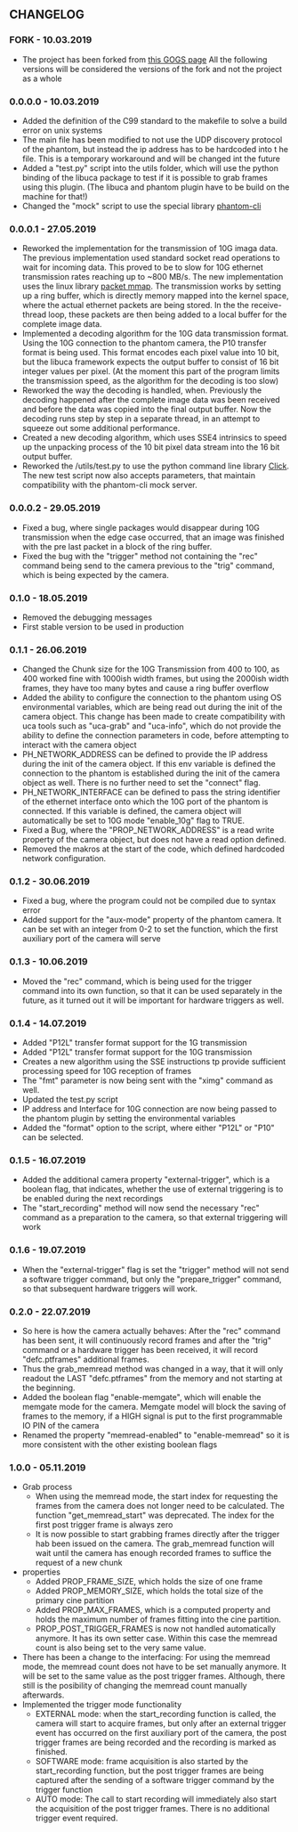 ## CHANGELOG

### FORK - 10.03.2019

- The project has been forked from 
[this GOGS page](https://fuzzy.fzk.de/gogs/UFO-libuca/uca-phantom)
All the following versions will be considered the versions of the fork 
and not the project as a whole

### 0.0.0.0 - 10.03.2019

- Added the definition of the C99 standard to the makefile to solve a 
build error on unix systems
- The main file has been modified to not use the UDP discovery protocol 
of the phantom, but instead the ip address has to be hardcoded into t
he file. This is a temporary workaround and will be changed int the future
- Added a "test.py" script into the utils folder, which will use the 
python binding of the libuca package to test if it is possible to grab 
frames using this plugin. (The libuca and phantom plugin have to be 
build on the machine for that!)
- Changed the "mock" script to use the special library 
[phantom-cli](https://github.com/the16thpythonist/phantom-cli)

### 0.0.0.1 - 27.05.2019

- Reworked the implementation for the transmission of 10G imaga data. 
The previous implementation used standard socket read operations to wait 
for incoming data. This proved to be to slow for 10G ethernet 
transmission rates reaching up to ~800 MB/s.
The new implementation uses the linux library 
[packet mmap](https://www.kernel.org/doc/Documentation/networking/packet_mmap.txt).
The transmission works by setting up a ring buffer, which is directly 
memory mapped into the kernel space, where the actual ethernet packets 
are being stored. In the the receive-thread loop, these packets are 
then being added to a local buffer for the complete image data.
- Implemented a decoding algorithm for the 10G data transmission format.
Using the 10G connection to the phantom camera, the P10 transfer format 
is being used. This format encodes each pixel value into 10 bit, but 
the libuca framework expects the output buffer to consist of 16 bit 
integer values per pixel.
(At the moment this part of the program limits the transmission speed, 
as the algorithm for the decoding is too slow)
- Reworked the way the decoding is handled, when. Previously the 
decoding happened after the complete image data was been received and 
before the data was copied into the final output buffer. Now the 
decoding runs step by step in a separate thread, in an attempt to 
squeeze out some additional performance.
- Created a new decoding algorithm, which uses SSE4 intrinsics to speed 
up the unpacking process of the 10 bit pixel data stream into the 
16 bit output buffer.
- Reworked the /utils/test.py to use the python command line 
library [Click](https://click.palletsprojects.com/en/7.x/). The new 
test script now also accepts parameters, that maintain compatibility 
with the phantom-cli mock server.

### 0.0.0.2 - 29.05.2019

- Fixed a bug, where single packages would disappear during 10G 
transmission when the edge case occurred, that an image was finished 
with the pre last packet in a block of the ring buffer.
- Fixed the bug with the "trigger" method not containing the "rec" 
command being send to the camera previous to the "trig" command, which 
is being expected by the camera.

### 0.1.0 - 18.05.2019

- Removed the debugging messages
- First stable version to be used in production

### 0.1.1 - 26.06.2019

- Changed the Chunk size for the 10G Transmission from 400 to 100, as 
400 worked fine with 1000ish width frames, but using the 2000ish width 
frames, they have too many bytes and cause a ring buffer overflow
- Added the ability to configure the connection to the phantom using 
OS environmental variables, which are being read out during the init of 
the camera object. This change has been made to create compatibility 
with uca tools such as "uca-grab" and "uca-info", which do not provide 
the ability to define the connection parameters in code, before 
attempting to interact with the camera object
 - PH_NETWORK_ADDRESS can be defined to provide the IP address during 
 the init of the camera object. If this env variable is defined the 
 connection to the phantom is established during the init of the camera 
 object as well. There is no further need to set the "connect" flag.
 - PH_NETWORK_INTERFACE can be defined to pass the string identifier of 
 the ethernet interface onto which the 10G port of the phantom is 
 connected. If this variable is defined, the camera object will 
 automatically be set to 10G mode "enable_10g" flag to TRUE.
- Fixed a Bug, where the "PROP_NETWORK_ADDRESS" is a read write 
property of the camera object, but does not have a read option defined.
- Removed the makros at the start of the code, which defined hardcoded 
network configuration.

### 0.1.2 - 30.06.2019

- Fixed a bug, where the program could not be compiled due to syntax 
error
- Added support for the "aux-mode" property of the phantom camera. It 
can be set with an integer from 0-2 to set the function, which the 
first auxiliary port of the camera will serve

### 0.1.3 - 10.06.2019

- Moved the "rec" command, which is being used for the trigger command 
into its own function, so that it can be used separately in the future, 
as it turned out it will be important for hardware triggers as well.

### 0.1.4 - 14.07.2019

- Added "P12L" transfer format support for the 1G transmission
- Added "P12L" transfer format support for the 10G transmission
 - Creates a new algorithm using the SSE instructions tp provide 
 sufficient processing speed for 10G reception of frames
- The "fmt" parameter is now being sent with the "ximg" command as 
well.
- Updated the test.py script
 - IP address and Interface for 10G connection are now being passed to 
 the phantom plugin by setting the environmental variables
 - Added the "format" option to the script, where either "P12L" or 
 "P10" can be selected.
 
### 0.1.5 - 16.07.2019
 
- Added the additional camera property "external-trigger", which is a 
boolean flag, that indicates, whether the use of external triggering 
is to be enabled during the next recordings
- The "start_recording" method will now send the necessary "rec" 
command as a preparation to the camera, so that external triggering 
will work
 
### 0.1.6 - 19.07.2019
 
- When the "external-trigger" flag is set the "trigger" method will 
not send a software trigger command, but only the "prepare_trigger" 
command, so that subsequent hardware triggers will work.

### 0.2.0 - 22.07.2019

- So here is how the camera actually behaves: After the "rec" command 
has been sent, it will continuously record frames and after the "trig" 
command or a hardware trigger has been received, it will record 
"defc.ptframes" additional frames.
 - Thus the grab_memread method was changed in a way, that it will only 
 readout the LAST "defc.ptframes" from the memory and not starting at 
 the beginning.
- Added the boolean flag "enable-memgate", which will enable the 
memgate mode for the camera. Memgate model will block the saving of 
frames to the memory, if a HIGH signal is put to the first programmable 
IO PIN of the camera
- Renamed the property "memread-enabled" to "enable-memread" so it is 
more consistent with the other existing boolean flags

### 1.0.0 - 05.11.2019

- Grab process
    - When using the memread mode, the  start index for requesting the 
    frames from the camera does not longer need to be calculated.
    The function "get_memread_start" was deprecated. The index for the 
    first post trigger frame is always zero
    - It is now possible to start grabbing frames directly after the 
    trigger hab been issued on the camera. The grab_memread function 
    will wait until the camera has enough recorded frames to suffice 
    the request of a new chunk
- properties
    - Added PROP_FRAME_SIZE, which holds the size of one frame
    - Added PROP_MEMORY_SIZE, which holds the total size of the primary 
    cine partition
    - Added PROP_MAX_FRAMES, which is a computed property and holds 
    the maximum number of frames fitting into the cine partition.
    - PROP_POST_TRIGGER_FRAMES is now not handled automatically anymore.
    It has its own setter case. Within this case the memread count is 
    also being set to the very same value.
- There has been a change to the interfacing: For using the memread 
mode, the memread count does not have to be set manually anymore. It 
will be set to the same value as the post trigger frames.
Although, there still is the posibility of changing the memread count 
manually afterwards.
- Implemented the trigger mode functionality
    - EXTERNAL mode: when the start_recording function is called, the 
    camera will start to acquire frames, but only after an external 
    trigger event has occurred on the first auxiliary port of the 
    camera, the post trigger frames are being recorded and the recording 
    is marked as finished.
    - SOFTWARE mode: frame acquisition is also started by the 
    start_recording function, but the post trigger frames are being 
    captured after the sending of a software trigger command by the 
    trigger function
    - AUTO mode: The call to start recording will immediately also start 
    the acquisition of the post trigger frames. There is no 
    additional trigger event required.

    